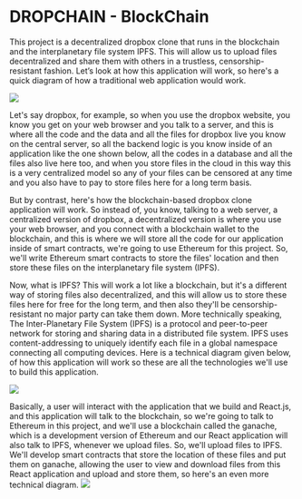 
# DROPCHAIN - BlockChain

This project is a decentralized dropbox clone that runs in the blockchain and the interplanetary file system IPFS. This will allow us to upload files decentralized and share them with others in a trustless, censorship-resistant fashion. Let’s look at how this application will work, so here's a quick diagram of how a traditional web application would work. 

![](img/1.PNG)

Let's say dropbox, for example, so when you use the dropbox website, you know you get on your web browser and you talk to a server, and this is where all the code and the data and all the files for dropbox live you know on the central server, so all the backend logic is you know inside of an application like the one shown below, all the codes in a database and all the files also live here too, and when you store files in the cloud in this way this is a very centralized model so any of your files can be censored at any time and you also have to pay to store files here for a long term basis.


But by contrast, here's how the blockchain-based dropbox clone application will
work. So instead of, you know, talking to a web server, a centralized version of dropbox,
a decentralized version is where you use your web browser, and you connect with a blockchain wallet to the blockchain, and this is where we will store all the code for our application inside of smart contracts, we're going to use Ethereum for this project. So, we'll write Ethereum smart contracts to store the files' location and then store these files on the interplanetary file system (IPFS).



Now, what is IPFS?
This will work a lot like a blockchain, but it's a different way of storing files also decentralized, and this will allow us to store these files here for free for the long term, and then also they'll be censorship-resistant no major party can take them down. More technically speaking, The Inter-Planetary File System (IPFS) is a protocol and peer-to-peer network for storing and sharing data in a distributed file system. IPFS uses content-addressing to uniquely identify each file in a global namespace connecting all computing devices. Here is a technical diagram given below, of how this application will work so these are all the technologies we'll use to build this application. 

![](img/2.PNG)

Basically, a user will interact with the application that we build and React.js, and this application will talk to the blockchain, so we're going to talk to Ethereum in this project, and we'll use a blockchain called the ganache, which is a development version of Ethereum and our React application will also talk to IPFS, whenever we upload files. So, we'll upload files to IPFS. We'll develop smart contracts that store the location of these files and put them on ganache, allowing the user to view and download files from this React application and upload and store them, so here's an even more technical diagram.
![](img/3.png)




